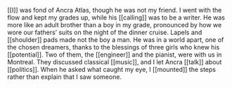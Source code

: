 [[I]] was fond of Ancra Atlas, though he was not my friend. I went with the flow and kept my grades up, while his [[calling]] was to be a writer. He was more like an adult brother than a boy in my grade, pronounced by how we wore our fathers’ suits on the night of the dinner cruise. Lapels and [[shoulder]] pads made not the boy a man. He was in a world apart, one of the chosen dreamers, thanks to the blessings of three girls who knew his [[potential]]. Two of them, the [[engineer]] and the pianist, were with us in Montreal. They discussed classical [[music]], and I let Ancra [[talk]] about [[politics]]. When he asked what caught my eye, I [[mounted]] the steps rather than explain that I saw someone.
